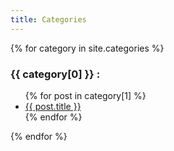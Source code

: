 ```yaml
---
title: Categories
---
```


{% for category in site.categories %}
  <h3>{{ category[0] }} :</h3>
  <ul>
    {% for post in category[1] %}
      <li><a href="{{ site.baseurl }}{{ post.url }}">{{ post.title }}</a></li>
    {% endfor %}
  </ul>
{% endfor %}
